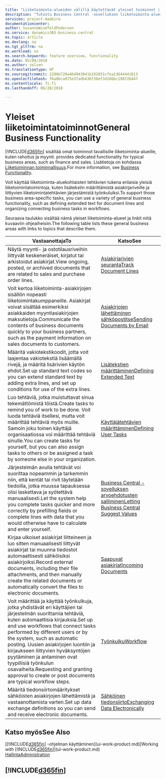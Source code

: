 ```yaml
---
title: "Liiketoiminta-alueiden välillä käytettävät yleiset toiminnot | Microsoft Docs"
description: "Tutustu Business Central -sovelluksen liiketoiminta-alueiden välillä käytettäviin toimintoihin ja ominaisuuksiin."
services: project-madeira
documentationcenter: 
author: SusanneWindfeldPedersen
ms.service: dynamics365-business-central
ms.topic: article
ms.devlang: na
ms.tgt_pltfrm: na
ms.workload: na
ms.search.keywords: feature overview, functionality
ms.date: 05/09/2018
ms.author: solsen
ms.translationtype: HT
ms.sourcegitcommit: 2286b728a464943841b192031cfea13644441013
ms.openlocfilehash: f6a8bca975e37adb436f30ef3d16bbc198f26447
ms.contentlocale: fi-fi
ms.lasthandoff: 06/28/2018

---
```

# <a name="general-business-functionality"></a><span data-ttu-id="563b9-103">Yleiset liiketoimintatoiminnot</span><span class="sxs-lookup"><span data-stu-id="563b9-103">General Business Functionality</span></span>
[!INCLUDE[d365fin](includes/d365fin_md.md)]<span data-ttu-id="563b9-104"> sisältää omat toiminnot tavallisille liiketoiminta-alueille, kuten rahoitus ja myynti.</span><span class="sxs-lookup"><span data-stu-id="563b9-104"> provides dedicated functionality for typical business areas, such as finance and sales.</span></span> <span data-ttu-id="563b9-105">Lisätietoja on kohdassa [Liiketoiminnan toiminnallisuus](across-business-functionality.md).</span><span class="sxs-lookup"><span data-stu-id="563b9-105">For more information, see [Business Functionality](across-business-functionality.md).</span></span>

<span data-ttu-id="563b9-106">Voit käyttää liiketoiminta-aluekohtaisten tehtävien tukena erilaisia yleisiä liiketoimintatoimintoja, kuten lisätekstin määrittämistä asiakirjariveille ja liittyvien liiketoimintatehtävien järjestämistä työnkuluiksi.</span><span class="sxs-lookup"><span data-stu-id="563b9-106">To support those business area-specific tasks, you can use a variety of general business functionality, such as defining extended text for document lines and organizing connecting business tasks in workflows.</span></span>

<span data-ttu-id="563b9-107">Seuraava taulukko sisältää nämä yleiset liiketoiminta-alueet ja linkit niitä kuvaaviin ohjeaiheisiin.</span><span class="sxs-lookup"><span data-stu-id="563b9-107">The following table lists these general business areas with links to topics that describe them.</span></span>

| <span data-ttu-id="563b9-108">Vastaanottaja</span><span class="sxs-lookup"><span data-stu-id="563b9-108">To</span></span> | <span data-ttu-id="563b9-109">Katso</span><span class="sxs-lookup"><span data-stu-id="563b9-109">See</span></span> |
| --- | --- |
|<span data-ttu-id="563b9-110">Näytä myynti- ja ostotilausriveihin liittyvät keskeneräiset, kirjatut tai arkistoidut asiakirjat.</span><span class="sxs-lookup"><span data-stu-id="563b9-110">View ongoing, posted, or archived documents that are related to sales and purchase order lines.</span></span>|[<span data-ttu-id="563b9-111">Asiakirjarivien seuranta</span><span class="sxs-lookup"><span data-stu-id="563b9-111">Track Document Lines</span></span>](across-how-to-track-document-lines.md)|
| <span data-ttu-id="563b9-112">Voit kertoa liiketoiminta-asiakirjojen sisällön nopeasti liiketoimintakumppaneille. Asiakirjat voivat sisältää esimerkiksi asiakkaiden myyntiasiakirjojen maksutietoja.</span><span class="sxs-lookup"><span data-stu-id="563b9-112">Communicate the contents of business documents quickly to your business partners, such as the payment information on sales documents to customers.</span></span> |[<span data-ttu-id="563b9-113">Asiakirjojen lähettäminen sähköpostitse</span><span class="sxs-lookup"><span data-stu-id="563b9-113">Sending Documents by Email</span></span>](ui-how-send-documents-email.md) |
| <span data-ttu-id="563b9-114">Määritä vakiotekstikoodit, jotta voit laajentaa vakiotekstiä lisäämällä rivejä, ja määritä lisärivien käytön ehdot.</span><span class="sxs-lookup"><span data-stu-id="563b9-114">Set up standard text codes so you can extend standard text by adding extra lines, and set up conditions for use of the extra lines.</span></span> |[<span data-ttu-id="563b9-115">Lisätekstien määrittäminen</span><span class="sxs-lookup"><span data-stu-id="563b9-115">Defining Extended Text</span></span>](ui-how-define-ext-text.md) |
|<span data-ttu-id="563b9-116">Luo tehtäviä, jotka muistuttavat sinua tekemättömistä töistä.</span><span class="sxs-lookup"><span data-stu-id="563b9-116">Create tasks to remind you of work to be done.</span></span> <span data-ttu-id="563b9-117">Voit luoda tehtäviä itsellesi, mutta voit määrittää tehtäviä myös muille. Samoin joku toinen käyttäjä organisaatiossa voi määrittää tehtäviä sinulle.</span><span class="sxs-lookup"><span data-stu-id="563b9-117">You can create tasks for yourself, but you can also assign tasks to others or be assigned a task by someone else in your organization.</span></span>|[<span data-ttu-id="563b9-118">Käyttäjätehtävien määrittäminen</span><span class="sxs-lookup"><span data-stu-id="563b9-118">Defining User Tasks</span></span>](across-user-tasks.md)|
|<span data-ttu-id="563b9-119">Järjestelmän avulla tehtävät voi suorittaa nopeammin ja tarkemmin niin, että kentät tai rivit täytetään tiedoilla, jotka muussa tapauksessa olisi laskettava ja syötettävä manuaalisesti.</span><span class="sxs-lookup"><span data-stu-id="563b9-119">Let the system help you complete tasks quicker and more correctly by prefilling fields or complete lines with data that you would otherwise have to calculate and enter yourself.</span></span>|[<span data-ttu-id="563b9-120">Business Central -sovelluksen arvoehdotusten salliminen</span><span class="sxs-lookup"><span data-stu-id="563b9-120">Letting Business Central Suggest Values</span></span>](ui-let-system-suggest-values.md)|
|<span data-ttu-id="563b9-121">Kirjaa ulkoiset asiakirjat liitteineen ja luo sitten manuaalisesti liittyvät asiakirjat tai muunna tiedostot automaattisesti sähköisiksi asiakirjoiksi.</span><span class="sxs-lookup"><span data-stu-id="563b9-121">Record external documents, including their file attachments, and then manually create the related documents or automatically convert the files to electronic documents.</span></span>|[<span data-ttu-id="563b9-122">Saapuvat asiakirjat</span><span class="sxs-lookup"><span data-stu-id="563b9-122">Incoming Documents</span></span>](across-income-documents.md)|
|<span data-ttu-id="563b9-123">Voit määrittää ja käyttää työnkulkuja, jotka yhdistävät eri käyttäjien tai järjestelmän suorittamia tehtäviä, kuten automaattisia kirjauksia.</span><span class="sxs-lookup"><span data-stu-id="563b9-123">Set up and use workflows that connect tasks performed by different users or by the system, such as automatic posting.</span></span> <span data-ttu-id="563b9-124">Uusien asiakirjojen luontiin ja kirjaukseen liittyvien hyväksyntöjen pyytäminen ja antaminen ovat tyypillisiä työnkulun osavaiheita.</span><span class="sxs-lookup"><span data-stu-id="563b9-124">Requesting and granting approval to create or post documents are typical workflow steps.</span></span>|[<span data-ttu-id="563b9-125">Työnkulku</span><span class="sxs-lookup"><span data-stu-id="563b9-125">Workflow</span></span>](across-workflow.md)|
| <span data-ttu-id="563b9-126">Määritä tiedonsiirtomääritykset sähköisten asiakirjojen lähettämistä ja vastaanottamista varten.</span><span class="sxs-lookup"><span data-stu-id="563b9-126">Set up data exchange definitions so you can send and receive electronic documents.</span></span> |[<span data-ttu-id="563b9-127">Sähköinen tiedonsiirto</span><span class="sxs-lookup"><span data-stu-id="563b9-127">Exchanging Data Electronically</span></span>](across-data-exchange.md) |

## <a name="see-also"></a><span data-ttu-id="563b9-128">Katso myös</span><span class="sxs-lookup"><span data-stu-id="563b9-128">See Also</span></span>
<span data-ttu-id="563b9-129">[[!INCLUDE[d365fin](includes/d365fin_md.md)] -ohjelman käyttäminen](ui-work-product.md)</span><span class="sxs-lookup"><span data-stu-id="563b9-129">[Working with [!INCLUDE[d365fin](includes/d365fin_md.md)]](ui-work-product.md)</span></span>  
[<span data-ttu-id="563b9-130">Hallinta</span><span class="sxs-lookup"><span data-stu-id="563b9-130">Administration</span></span>](admin-setup-and-administration.md)

## [!INCLUDE[d365fin](includes/free_trial_md.md)]  
 

